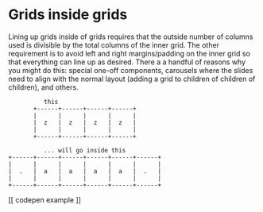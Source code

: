 # Grids inside grids  
  
Lining up grids inside of grids requires that the outside number of columns used is divisible by the total columns of the inner grid. The other requirement is to avoid left and right margins/padding on the inner grid so that everything can line up as desired. There a a handful of reasons why you might do this: special one-off components, carousels where the slides need to align with the normal layout (adding a grid to children of children of children), and others.  
  
```  
          this  
       +------+------+------+------+  
       |      |      |      |      |  
       |  z   |  z   |  z   |  z   |  
       |      |      |      |      |  
       +------+------+------+------+  
  
          ... will go inside this  
+------+------+------+------+------+------+  
|      |      |      |      |      |      |  
|  .   |  a   |  a   |  a   |  a   |  .   |  
|      |      |      |      |      |      |  
+------+------+------+------+------+------+  
```  
  
[[ codepen example ]]
